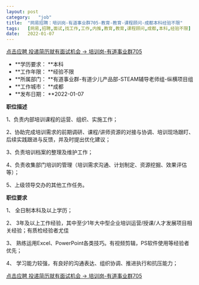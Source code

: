 ```yaml
---
layout:	post
category:	"job"
title:	"网易招聘：培训岗-有道事业群705-教育-教育-课程顾问-成都本科经验不限"
tags:	[网易,招聘,面试,找工作,工作,内推,教育,教育,课程顾问,成都,本科,经验不限]
date:	2022-01-07
---
```


[点击应聘 投递简历就有面试机会 ->  培训岗-有道事业群705](http://mobile.bole.netease.com/bole/boleDetail?id=35321&employeeId=346f03c3cda5f04c&key=all)



- **学历要求： **本科
- **工作年限： **经验不限
- **所属部门： **有道事业群-有道少儿产品部-STEAM辅导老师组-纵横项目组
- **工作城市： **成都
- **发布日期： **2022-01-07



**职位描述**

1、负责内部培训课程的运营、组织、实施工作； 

2、协助完成培训需求的前期调研、课程/讲师资源的对接与协调、培训现场跟盯、后续实践跟进与反馈，并及时提出优化建议； 

3、负责培训档案的整理及维护工作； 

4、负责收集部门培训的管理（培训需求沟通、计划制定、资源挖掘、效果评估等）； 

5、上级领导交办的其他工作任务。



**职位要求**

1、 全日制本科及以上学历； 

2、 3年及以上工作经验，其中至少1年大中型企业培训运营/授课/人才发展项目相关经验；有质检经验者尤佳

 3、 熟练运用Excel、PowerPoint各类技巧。有视频剪辑，PS软件使用等经验者优先； 

4、 学习能力较强，有良好的沟通表达、组织协调、推进执行和抗压能力；



[点击应聘 投递简历就有面试机会 ->  培训岗-有道事业群705](http://mobile.bole.netease.com/bole/boleDetail?id=35321&employeeId=346f03c3cda5f04c&key=all)
